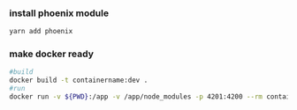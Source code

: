 ### install phoenix module
``` bash
yarn add phoenix
```

### make docker ready

```bash
#build
docker build -t containername:dev .
#run
docker run -v ${PWD}:/app -v /app/node_modules -p 4201:4200 --rm containerName:dev
```